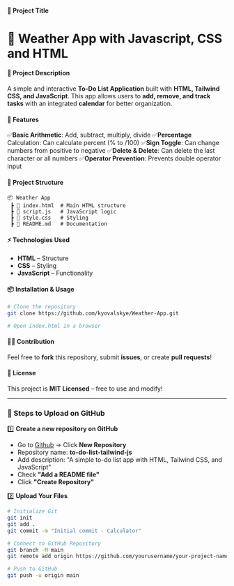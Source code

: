 
#### **📌 Project Title**  
# 📝 Weather App with Javascript, CSS and HTML

#### **📄 Project Description**  
A simple and interactive **To-Do List Application** built with **HTML, Tailwind CSS, and JavaScript**. This app allows users to **add, remove, and track tasks** with an integrated **calendar** for better organization.  

#### **🚀 Features**  
✅**Basic Arithmetic**: Add, subtract, multiply, divide
✅**Percentage** Calculation: Can calculate percent (% to /100)
✅**Sign Toggle**: Can change numbers from positive to negative
✅**Delete & Delete**: Can delete the last character or all numbers
✅**Operator Prevention**: Prevents double operator input  

#### **📂 Project Structure**  
```
📦 Weather App
 ┣ 📜 index.html  # Main HTML structure
 ┣ 📜 script.js   # JavaScript logic
 ┣ 📜 style.css   # Styling
 ┣ 📜 README.md   # Documentation
```  

#### **⚡ Technologies Used**  
- **HTML** – Structure  
- **CSS** – Styling  
- **JavaScript** – Functionality  

#### **📦 Installation & Usage**  
```bash
# Clone the repository
git clone https://github.com/kyovalskye/Weather-App.git

# Open index.html in a browser
```

#### **👨‍💻 Contribution**  
Feel free to **fork** this repository, submit **issues**, or create **pull requests**!  

#### **📜 License**  
This project is **MIT Licensed** – free to use and modify!  

---

### **📌 Steps to Upload on GitHub**  

1️⃣ **Create a new repository on GitHub**  
- Go to [Github](https://github.com/) → Click **New Repository**  
- Repository name: **to-do-list-tailwind-js**  
- Add description: "A simple to-do list app with HTML, Tailwind CSS, and JavaScript"  
- Check **"Add a README file"**  
- Click **"Create Repository"**  

2️⃣ **Upload Your Files**  
```bash
# Initialize Git
git init
git add .
git commit -m "Initial commit - Calculator"

# Connect to GitHub Repository
git branch -M main
git remote add origin https://github.com/yourusername/your-project-name.git

# Push to GitHub
git push -u origin main
```